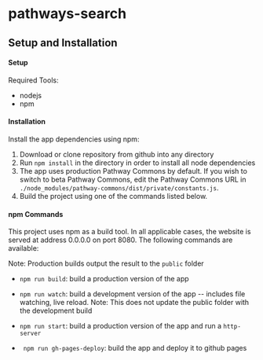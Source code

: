 # pathways-search

## Setup and Installation

#### Setup
Required Tools:
* nodejs
* npm

#### Installation
Install the app dependencies using npm:

1. Download or clone repository from github into any directory
2. Run ```npm install``` in the directory in order to install all node dependencies
3. The app uses production Pathway Commons by default. If you wish to switch to beta Pathway Commons, edit the Pathway Commons URL in `./node_modules/pathway-commons/dist/private/constants.js`.
4. Build the project using one of the commands listed below.


#### npm Commands
This project uses npm as a build tool. In all applicable cases, the website is served at address 0.0.0.0 on port 8080. The following commands are available:

Note: Production builds output the result to the ```public``` folder

* ```npm run build```: build a production version of the app

* ```npm run watch```: build a development version of the app -- includes file watching, live reload. Note: This does not update the public folder with the development build

* ```npm run start```: build a production version of the app and run a ```http-server```

* ``` npm run gh-pages-deploy```: build the app and deploy it to github pages
